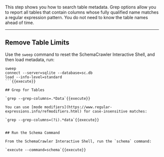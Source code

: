This step shows you how to search table metadata. Grep options allow you
to report all tables that contain columns whose fully qualified name
matches a regular expression pattern. You do not need to know the table
names ahead of time.

-----

## Remove Table Limits

Use the `sweep` command to reset the SchemaCrawler Interactive Shell, and then load metadata, run:

```
sweep
connect --server=sqlite --database=sc.db
load --info-level=standard
```{{execute}}

## Grep for Tables

`grep --grep-columns=.*Data`{{execute}}

You can use [mode modifiers](https://www.regular-expressions.info/refmodifiers.html) for case-insensitive matches:

`grep --grep-columns=(?i).*data`{{execute}}


## Run the Schema Command

From the SchemaCrawler Interactive Shell, run the `schema` command:

`execute --command=schema`{{execute}}
